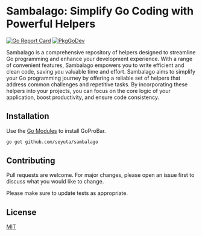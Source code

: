# Sambalago: Simplify Go Coding with Powerful Helpers

[![Go Report Card](https://goreportcard.com/badge/github.com/seyuta/sambalago)](https://goreportcard.com/report/github.com/seyuta/sambalago)
[![PkgGoDev](https://pkg.go.dev/badge/github.com/seyuta/sambalago)](https://pkg.go.dev/github.com/seyuta/sambalago)

Sambalago is a comprehensive repository of helpers designed to streamline Go programming and enhance your development experience. With a range of convenient features, Sambalago empowers you to write efficient and clean code, saving you valuable time and effort.
Sambalago aims to simplify your Go programming journey by offering a reliable set of helpers that address common challenges and repetitive tasks. By incorporating these helpers into your projects, you can focus on the core logic of your application, boost productivity, and ensure code consistency.

## Installation

Use the [Go Modules](https://go.dev/ref/mod) to install GoProBar.

```bash
go get github.com/seyuta/sambalago
```


## Contributing
Pull requests are welcome. For major changes, please open an issue first to discuss what you would like to change.

Please make sure to update tests as appropriate.

## License
[MIT](https://choosealicense.com/licenses/mit/)
